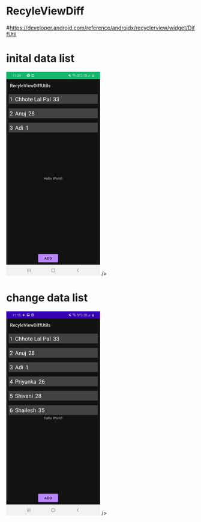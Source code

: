 # RecyleViewDiff
#https://developer.android.com/reference/androidx/recyclerview/widget/DiffUtil
# inital data list

<img src = "screenshots/screen1.jpeg" width = "250" />  />
# change data list
<img src = "screenshots/screen.jpeg" width = "250" />  />

